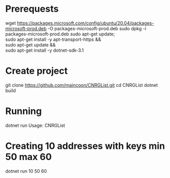 ﻿# Prerequests

wget https://packages.microsoft.com/config/ubuntu/20.04/packages-microsoft-prod.deb -O packages-microsoft-prod.deb
sudo dpkg -i packages-microsoft-prod.deb
sudo apt-get update; \
  sudo apt-get install -y apt-transport-https && \
  sudo apt-get update && \
  sudo apt-get install -y dotnet-sdk-3.1


# Create project

git clone https://github.com/maincoon/CNRGList.git
cd CNRGList
dotnet build

# Running

dotnet run
Usage: CNRGList <num> <min> <max>

# Creating 10 addresses with keys min 50 max 60

dotnet run 10 50 60
